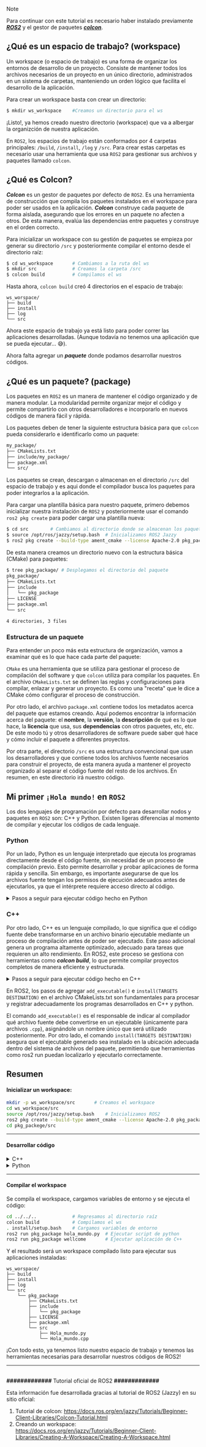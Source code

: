 
<!-- Nota que indica los requisitos de instalación de ROS2 y colcon. -->
> [!NOTE]
> Para continuar con este tutorial es necesario haber instalado previamente [**_ROS2_**](https://docs.ros.org/en/jazzy/Installation/Alternatives/Ubuntu-Development-Setup.html) y el gestor de paquetes [**_colcon_**](https://docs.ros.org/en/jazzy/Tutorials/Beginner-Client-Libraries/Colcon-Tutorial.html#install-colcon).



## ¿Qué es un espacio de trabajo? (workspace)

Un workspace (o espacio de trabajo) es una forma de organizar los entornos de desarrollo de un proyecto. Consiste de mantener todos los archivos necesarios de un proyecto en un único directorio, administrados en un sistema de carpetas, manteniendo un orden lógico que facilita el desarrollo de la aplicación. 

Para crear un workspace basta con crear un directorio:

``` bash
$ mkdir ws_workspace    #Creamos un directorio para el ws
```

¡Listo!, ya hemos creado nuestro directorio (workspace) que va a albergar la organizción de nuestra aplicación.

En `ROS2`, los espacios de trabajo están conformados por 4 carpetas principales: `/build`, `/install`, `/log` y `/src`. Para crear estas carpetas es necesario usar una herramienta que usa `ROS2` para gestionar sus archivos y paquetes llamado ``colcon``.



## ¿Qué es Colcon?

**_Colcon_** es un gestor de paquetes por defecto de `ROS2`. Es una herramienta de construcción que compila los paquetes instalados en el workspace para poder ser usados en la aplicación. **_Colcon_** construye cada paquete de forma aislada, asegurando que los errores en un paquete no afecten a otros. De esta manera, evalúa las dependencias entre paquetes y construye en el orden correcto.

Para inicializar un workspace con su gestión de paquetes se empieza por generar su directorio `/src` y posteriormente compilar el entorno desde el directorio raíz:

``` bash
$ cd ws_workspace       # Cambiamos a la ruta del ws
$ mkdir src             # Creamos la carpeta /src
$ colcon build          # Compilamos el ws
```

Hasta ahora, `colcon build` creó 4 directorios en el espacio de trabajo:

```
ws_worspace/
├── build
├── install
├── log
└── src
```

Ahora este espacio de trabajo ya está listo para poder correr las aplicaciones desarrolladas. (Aunque todavía no tenemos una aplicación que se pueda ejecutar... :sweat_smile:). 

Ahora falta agregar un _**paquete**_ donde podamos desarrollar nuestros códigos.

## ¿Qué es un paquete? (package)

Los paquetes en `ROS2` es un manera de mantener el código organizado y de manera modular. La modularidad permite organizar mejor el código y permite compartirlo con otros desarrolladores e incorporarlo en nuevos códigos de manera fácil y rápida.

Los paquetes deben de tener la siguiente estructura básica para que `colcon` pueda considerarlo e identificarlo como un paquete:

``` bash
my_package/
├── CMakeLists.txt
├── include/my_package/
├── package.xml
└── src/
```

Los paquetes se crean, descargan o almacenan en el directorio `/src` del espacio de trabajo y es aqui donde el compilador busca los paquetes para poder integrarlos a la aplicación.

Para cargar una plantilla básica para nuestro paquete, primero debemos inicializar nuestra instalación de `ROS2` y posteriormente usar el comando `ros2 pkg create` para poder cargar una plantilla nueva:

``` bash
$ cd src        # Cambiamos al directorio donde se almacenan los paquetes 
$ source /opt/ros/jazzy/setup.bash  # Inicializamos ROS2 Jazzy
$ ros2 pkg create --build-type ament_cmake --license Apache-2.0 pkg_package # Creamos un paquete nuevo
```

De esta manera creamos un directorio nuevo con la estructura básica (CMake) para paquetes:

``` bash
$ tree pkg_package/ # Desplegamos el directorio del paquete
pkg_package/
├── CMakeLists.txt
├── include
│   └── pkg_package
├── LICENSE
├── package.xml
└── src

4 directories, 3 files
```

### Estructura de un paquete

Para entender un poco más esta estructura de organización, vamos a examinar qué es lo que hace cada parte del paquete:

`CMake` es una herramienta que se utiliza para gestionar el proceso de compilación del software y que `colcon` utiliza para compilar los paquetes. En el archivo `CMakeLists.txt` se definen las reglas y configuraciones para compilar, enlazar y generar un proyecto. Es como una "receta" que le dice a CMake cómo configurar el proceso de construcción.

Por otro lado, el archivo `package.xml` contiene todos los metadatos acerca del paquete que estamos creando. Aquí podemos encontrar la información acerca del paquete: el **nombre**, la **versión**, la **descripción** de qué es lo que hace, la **licencia** que usa, sus **dependencias** con otros paquetes, etc, etc.\
De este modo tú y otros desarrolladores de software puede saber qué hace y cómo incluir el paquete a diferentes proyectos.

Por otra parte, el directorio `/src` es una estructura convencional que usan los desarrolladores y que contiene todos los archivos fuente necesarios para construir el proyecto, de esta manera ayuda a mantener el proyecto organizado al separar el código fuente del resto de los archivos. En resumen, en este directorio irá nuestro código.

## Mi primer `¡Hola mundo!` en `ROS2`

Los dos lenguajes de programación por defecto para desarrollar nodos y paquetes en `ROS2` son: C++ y Python. Existen ligeras diferencias al momento de compilar y ejecutar los códigos de cada lenguaje.

### Python

Por un lado, Python es un lenguaje interpretado que ejecuta los programas directamente desde el código fuente, sin necesidad de un proceso de compilación previo. Esto permite desarrollar y probar aplicaciones de forma rápida y sencilla. Sin embargo, es importante asegurarse de que los archivos fuente tengan los permisos de ejecución adecuados antes de ejecutarlos, ya que el intérprete requiere acceso directo al código.

<!-- Python -->
<details>
  <summary > Pasos a seguir para ejecutar código hecho en Python </summary>

**1.** Nos vamos al directorio /src de nuestro paquete creado y vamos a crear un archivo `.py`:

``` bash
$ cd pkg_package/src
$ touch hola_mundo.py
```

Con tu editor de textos favorito copia el siguiente script en el archivo creado:

``` python
#!/usr/bin/env python3

if __name__ == '__main__':
    print("¡Hola mundo desde python!")
```

> [!IMPORTANT]
> Es importante que mencionar que antes de compilar el paquete, se tienen que cambiar los permisos de ejecución de los archivos `.py` desarrollados para que el compilador y el comando `ros2 run` puedan ejecutar el paquete sin problemas.
> 
> Se utiliza el comando `chmod +x <archivo>.py`.
> ``` bash
> chmod +x hola_mundo.py
> ```
>---

**2.** Para que el compilador pueda procesar el archivo creado, se tiene que declarar las dependencias del código y las instrucciones de procesamiento en los archivos `package.xml` y `CMakeLists.txt` del paquete.

Por ahora, nuestro script no utiliza ninguna dependencia por otro paquete para ejecutar su código. Es por eso que, por ahora, no vamos a agregar nada al archivo `package.xml`.

En el archivo `CMakeLists.txt`, antes de la instrucción `ament_package()`, se integrará la siguiente instrucción:
``` CMake
# Instalamos el script de Python como ejecutable directamente
install(
  PROGRAMS src/hola_mundo.py
  DESTINATION lib/${PROJECT_NAME}
)
```

Esta instrucción le permite a `ros2 run` reconocer al archivo `hola_mundo.py` como un programa ejecutable del paquete.

**3.** Para ejecutar el código hay que compilar el paquete desde el directorio raíz, luego cargar las variables de entorno y por último ejecutar el programa con `ros2 run`:

``` bash
$ cd ../../..   # Cambiamos a ws_workspace
$ colcon build  # Compilamos el paquete
$ . install/setup.bash # Cargamos las variables entorno
$ ros2 run pkg_package hola_mundo.py
```


Y tendremos la salida de nuestro programa desarrollado en python.

``` bash
¡Hola mundo desde python!
```
---
</details>

### C++

Por otro lado, C++ es un lenguaje compilado, lo que significa que el código fuente debe transformarse en un archivo binario ejecutable mediante un proceso de compilación antes de poder ser ejecutado. Este paso adicional genera un programa altamente optimizado, adecuado para tareas que requieren un alto rendimiento. En ROS2, este proceso se gestiona con herramientas como _**colcon build**_, lo que permite compilar proyectos completos de manera eficiente y estructurada.

<!-- C++ -->
<details>
  <summary> Pasos a seguir para ejecutar código hecho en C++ </summary>

**1.** Nos vamos al directorio /src de nuestro paquete creado y vamos a crear un archivo `.cpp`:

``` bash
$ cd pkg_package/src
$ touch hola_mundo.cpp
```

Con tu editor de textos favorito copia el siguiente script en el archivo creado:

``` cpp
#include <iostream>

int main() {
    std::cout << "¡Hola mundo desde C++!" << std::endl;
    return 0;
}

```

**2.** Para que el compilador pueda procesar el archivo creado, se tiene que declarar las dependencias del código y las instrucciones de procesamiento en los archivos `package.xml` y `CMakeLists.txt` del paquete.

Por ahora, nuestro código no utiliza ninguna dependencia por otro paquete para ejecutarse. Es por eso que, por ahora, no vamos a agregar nada al archivo `package.xml`.
 
En el archivo `CMakeLists.txt` se tienen que agregar instruciones importantes que le indican a `colcon` que tiene que compilar nuestro archivo `hola_mundo.cpp`, crear un ejecutable y luego agregarlo a la lista de ejecutables del paquete, y esto se integrará de acuerdo a las siguientes instrucciones:
``` CMake
add_executable(wellcome src/hola_mundo.cpp)  # "Agrega un ejecutable llamado 'wellcome' que ejecuta el código 'src/hola_mundo.cpp'"

install(
  TARGETS wellcome  # "Estos son los ejecutables que vas a instalar en la instalación del paquete."
  DESTINATION lib/${PROJECT_NAME}  # "Los vas a instalar en este directorio de la instalación del paquete."
  )
```

Estas instrucciones le permiten a `ros2 run` reconocer el ejecutable `wellcome`, ejecutable del archivo `hola_mundo.cpp`, como un ejecutable del paquete.

**3.** Para ejecutar el código hay que compilar el paquete desde el directorio raíz, luego cargar las variables de entorno y por último ejecutar el programa con `ros2 run`:

``` bash
$ cd ../../..   # Cambiamos a ws_workspace
$ colcon build  # Compilamos el paquete
$ . install/setup.bash # Cargamos las variables entorno
$ ros2 run pkg_package wellcome
```


Y tendremos la salida de nuestro programa desarrollado en python.

``` bash
¡Hola mundo desde C++!
```

---

</details>

En ROS2, los pasos de agregar `add_executable()` e `install(TARGETS DESTINATION)` en el archivo CMakeLists.txt son fundamentales para procesar y registrar adecuadamente los programas desarrollados en C++ y python.

El comando `add_executable()` es el responsable de indicar al compilador qué archivo fuente debe convertirse en un ejecutable (únicamente para archivos `.cpp`), asignándole un nombre único que será utilizado posteriormente. Por otro lado, el comando `install(TARGETS DESTINATION)` asegura que el ejecutable generado sea instalado en la ubicación adecuada dentro del sistema de archivos del paquete, permitiendo que herramientas como ros2 run puedan localizarlo y ejecutarlo correctamente.

## Resumen

#### Inicializar un workspace:

``` bash
mkdir -p ws_workspace/src       # Creamos el workspace
cd ws_workspace/src
source /opt/ros/jazzy/setup.bash    # Inicializamos ROS2
ros2 pkg create --build-type ament_cmake --license Apache-2.0 pkg_package   # Creamos un nuevo paquete
cd pkg_packege/src
```

---

#### Desarrollar código

<!-- C++ -->
<details>
  <summary> C++ </summary>

Desarrollamos nuestro código:

``` bash
touch hola_mundo.cpp
nano hola_mundo.cpp
```

Agregamos las instrucciones de instalación en el archivo `CMakeLists.txt`:

``` CMake
add_executable(wellcome src/hola_mundo.cpp)  # "Agrega un ejecutable llamado 'wellcome' que ejecuta el código 'src/hola_mundo.cpp'"

install(
  TARGETS wellcome  # "Estos son los ejecutables que vas a instalar en la instalación del paquete."
  DESTINATION lib/${PROJECT_NAME}  # "Los vas a instalar en este directorio de la instalación del paquete."
  )
```

</details>

<!-- Python -->
<details>
  <summary> Python </summary>

Desarrollamos nuestro código:

``` bash
touch hola_mundo.py
nano hola_mundo.py # Agregar al archivo "#!/usr/bin/env python3" en el encabezado del script
chmod +x hola_mundo.py # Cambiamos los permisos del archivo
```

Agregamos las instrucciones de instalación en el archivo `CMakeLists.txt`:

``` CMake
# Instalamos el script de Python como ejecutable directamente
install(
  PROGRAMS src/hola_mundo.py
  DESTINATION lib/${PROJECT_NAME}
)
```

</details>

---

#### Compilar el workspace

Se compila el workspace, cargamos variables de entorno y se ejecuta el código:

``` bash
cd ../../..             # Regresamos al directorio raíz
colcon build            # Compilamos el ws
. install/setup.bash    # Cargamos variables de entorno
ros2 run pkg_package hola_mundo.py  # Ejecutar script de python
ros2 run pkg_package wellcome       # Ejecutar aplicación de C++
```

Y el resultado será un workspace compilado listo para ejecutar sus aplicaciones instaladas:

```
ws_worspace/
├── build
├── install
├── log
└── src
    └── pkg_package
        ├── CMakeLists.txt
        ├── include
        │   └── pkg_package
        ├── LICENSE
        ├── package.xml
        └── src
            ├── Hola_mundo.py
            └── Hola_mundo.cpp
```

¡Con todo esto, ya tenemos listo nuestro espacio de trabajo y tenemos las herramientas necesarias para desarrollar nuestros códigos de ROS2!

---

\
__#############__ Tutorial oficial de ROS2 __#############__

Esta información fue desarrollada gracias al tutorial de ROS2 (Jazzy) en su sitio oficial:

1. Tutorial de colcon: https://docs.ros.org/en/jazzy/Tutorials/Beginner-Client-Libraries/Colcon-Tutorial.html
2. Creando un workspace: https://docs.ros.org/en/jazzy/Tutorials/Beginner-Client-Libraries/Creating-A-Workspace/Creating-A-Workspace.html